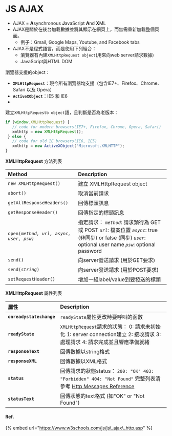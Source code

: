 # JS AJAX

* AJAX = **A**synchronous **J**avaScript **A**nd **X**ML
* AJAX是關於在後台加載數據並將其顯示在網頁上，而無需重新加載整個頁面。
  * 例子：Gmail, Google Maps, Youtube, and Facebook tabs
* AJAX不是程式語言，而是使用下列組合：
  * 瀏覽器有內建`XMLHttpRequest object`\(用來向web server請求數據\)
  * JavaScript與HTML DOM

瀏覽器支援的object：

* **`XMLHttpRequest`**：現今所有瀏覽器均支援（包含IE7+、Firefox、Chrome、Safari 以及 Opera）
* **`ActiveXObject`**：IE5 和 IE6
* 
建立`XMLHttpRequestb object`語，且判斷是否為老版本：

```javascript
if (window.XMLHttpRequest) {
   // code for modern browsers(IE7+, Firefox, Chrome, Opera, Safari)
   xmlhttp = new XMLHttpRequest();
 } else {
   // code for old IE browsers(IE6, IE5)
   xmlhttp = new ActiveXObject("Microsoft.XMLHTTP");
}
```

**XMLHttpRequest** 方法列表

| Method | Description |
| :--- | :--- |
| `new XMLHttpRequest()` | 建立 XMLHttpRequest object |
| `abort()` | 取消當前請求 |
| `getAllResponseHeaders()` | 回傳標頭訊息 |
| `getResponseHeader()` | 回傳指定的標頭訊息 |
| `open(`_`method, url, async, user, psw)`_ | 指定請求： _`method`_: 請求類行為 GET 或 POST _`url`_: 檔案位置 _`async`_: true \(非同步\) or false \(同步\) _`user`_: optional user name _`psw`_: optional password |
| `send()` | 向server發送請求 \(用於GET要求\) |
| `send(`_`string`_`)` | 向server發送請求 \(用於POST要求\) |
| `setRequestHeader()` | 增加一組label/value到要發送的標頭 |

**XMLHttpRequest** 屬性列表

| 屬性 | Description |
| :--- | :--- |
| **`onreadystatechange`** | `readyState`屬性更改時要呼叫的函數 |
| **`readyState`** | `XMLHttpRequest`請求的狀態： 0: 請求未初始化 1: server connection建立 2: 接收請求 3: 處理請求 4: 請求完成並且響應準備就緒  |
| **`responseText`** | 回傳數據以string格式 |
| **`responseXML`** | 回傳數據以XML格式 |
| **`status`** | 回傳請求的狀態status： `200: "OK" 403: "Forbidden" 404: "Not Found"` 完整列表清參考 [Http Messages Reference](https://www.w3schools.com/tags/ref_httpmessages.asp) |
| **`statusText`** | 回傳狀態的text格式 \(如"OK" or "Not Found"\) |







#### Ref.

{% embed url="https://www.w3schools.com/js/js\_ajax\_http.asp" %}



